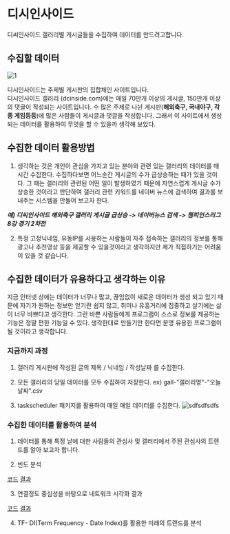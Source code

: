 # 디시인사이드  
디씨인사이드 갤러리별 게시글들을 수집하여 데이터를 만드려고합니다.

## 수집할 데이터
![1](https://user-images.githubusercontent.com/49008643/56280869-189c1d00-6146-11e9-97cf-b4af86e4119f.JPG)

디시인사이드는 주제별 게시판의 집합체인 사이트입니다.  
디시인사이드 갤러리 (dcinside.com)에는 매일 70만개 이상의 게시글, 150만개 이상의 댓글이 작성되는 사이트입니다. 
수 많은 주제로 나뉜 게시판(**해외축구, 국내야구, 각종 게임등등**)에 많은 사람들이 게시글과 댓글을 작성합니다.
그래서 이 사이트에서 생성되는 데이터를 활용하여 무엇을 할 수 있을까 생각해 보았다.

## 수집한 데이터 활용방법

1. 생각하는 것은 개인이 관심을 가지고 있는 분야와 관련 있는 갤러리의 데이터를 매 시간 수집한다. 
수집하다보면 어느순간 게시글의 수가 급상승하는 때가 있을 것이다.
그 때는 갤러리와 관련된 어떤 일이 발생하였기 때문에 자연스럽게 게시글 수가 상승한 것이라고 판단하여 
갤러리 관련 키워드를 네이버 뉴스에 검색하여 결과를 보내주는 시스템을 만들어 보고자 한다. 

***예) 디씨인사이드 해외축구 갤러리 게시글 급상승 -> 네이버뉴스 검색 -> 챔피언스리그 8강 경기 2차전***

2. 특정 고정닉네임, 유동IP를 사용하는 사람들이 자주 접속하는 갤러리의 정보를 통해 광고나 추천영상 등을 제공할 수 있을것이라고 생각하지만
제가 직접하기는 어려움이 있을 것 같습니다.

## 수집한 데이터가 유용하다고 생각하는 이유
지금 인터넷 상에는 데이터가 너무나 많고, 끊임없이 새로운 데이터가 생성 되고 있기 때문에 자기가 원하는 정보만 얻기란 쉽지 않고, 취미나 유흥거리에 집중하고 살기에는 삶이 너무 바쁘다고 생각한다. 그런 바쁜 사람들에게 프로그램이 스스로 정보를 제공하는 기능은 정말 편한 기능일 수 있다. 생각한대로 만들기만 한다면 분명 유용한 프로그램이 될 것이라고 생각합니다.

### 지금까지 과정

1. 갤러리 게시판에 작성된 글의 제목 / 닉네임 / 작성날짜 를 수집한다.

2. 모든 갤러리의 당일 데이터를 모두 수집하여 저장한다. ex) gall-"갤러리명"-"오늘 날짜".csv

3. taskscheduler 패키지를 활용하여 매일 매일 데이터를 수집한다.
![sdfsdfsdfs](https://user-images.githubusercontent.com/49008643/57388683-ac1bb780-71f3-11e9-922b-8495d0f4c593.JPG)



### 수집한 데이터를 활용하여 분석

1. 데이터를 통해 특정 날에 대한 사람들의 관심사 및 갤러리에서 주된 관심사의 트렌드를 알아 보고자 합니다.

2. 빈도 분석  

[코드](https://github.com/kmseob/ab12/blob/master/DC%20INSIDE/text%20mining%20(Practice)/KoNLP%26wordcloud2.R)
[결과](https://github.com/kmseob/ab12/blob/master/DC%20INSIDE/text%20mining%20(Practice)/twice/frequency%20csv/datasett_text_5-19.csv)

3. 연결정도 중심성을 바탕으로 네트워크 시각화 결과

[코드](https://github.com/kmseob/ab12/blob/master/DC%20INSIDE/text%20mining%20(Practice)/KoNLP%26wordcloud2.R)
[결과](https://github.com/kmseob/ab12/tree/master/DC%20INSIDE/text%20mining%20(Practice)/twice/wordcloud/5_18)

4. TF- DI(Term Frequency - Date Index)를 활용한 미래의 트랜드를 분석
